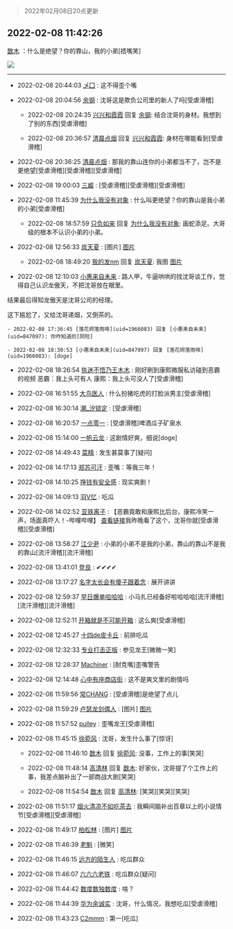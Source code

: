 > 2022年02月08日20点更新
<link rel="stylesheet" href="https://cdn.jsdelivr.net/gh/taotie6/sampleJSON@main/css/photo_show.css">
<meta name="referrer" content="no-referrer" />


 ## 2022-02-08 11:42:26 

 [㪚木](https://www.coolapk.com/feed/33386472?shareKey=NDdmNjMxZTY2N2YzNjIwMWVhYmY~) ：什么是绝望？你的靠山，我的小弟[捂嘴笑] 

<div class="album">
<img class="img-item" src="http://image.coolapk.com/feed/2019/0507/23/1081091_4586_1095@230x167.gif" />
</div>

 ------- 

- 2022-02-08 20:44:03 [乄囗](uid=759206) : 这不得歪个嘴 

- 2022-02-08 20:04:56 [余钢](uid=1459805) : 沈哥这是欺负公司里的新人了吗[受虐滑稽] 

    - 2022-02-08 20:24:35 [兴兴和霞霞](uid=2029334) 回复 [余钢](uid=1459805): 结合沈哥的身材。我想到了别的东西[受虐滑稽] 

    - 2022-02-08 20:36:57 [清晨点烟](uid=3460870) 回复 [兴兴和霞霞](uid=2029334): 身材在哪能看到[受虐滑稽] 

- 2022-02-08 20:36:25 [清晨点烟](uid=3460870) : 那我的靠山连你的小弟都当不了，岂不是更绝望[受虐滑稽][受虐滑稽][受虐滑稽] 

- 2022-02-08 19:00:03 [三臧](uid=1176937) : [受虐滑稽][受虐滑稽][受虐滑稽] 

- 2022-02-08 11:45:39 [为什么我没有对象](uid=2236988) : 什么叫更绝望？你的靠山是我小弟的小弟[受虐滑稽] 

    - 2022-02-08 18:57:59 [只负如来](uid=1057736) 回复 [为什么我没有对象](uid=2236988): 画蛇添足。大哥级的根本不认识小弟的小弟。 

- 2022-02-08 12:56:33 [岚天夏](uid=1974131) : [图片] [图片](http://image.coolapk.com/feed/2022/0208/12/1974131_91d7053f_6192_3517_102@640x643.png)

    - 2022-02-08 18:49:20 [我的发nm](uid=3933015) 回复 [岚天夏](uid=1974131): 我图 [图片](http://image.coolapk.com/feed/2022/0208/18/3933015_2249f360_7359_7756_795@600x511.jpeg)

- 2022-02-08 12:10:03 [小惠来自未来](uid=847097) : 路人甲，牛逼哄哄的找沈哥谈工作，觉得自己认识龙傲天，不把沈哥放在眼里。

结果最后得知龙傲天是沈哥公司的经理。

这下尴尬了，又给沈哥递烟，又倒茶的。 

    - 2022-02-08 17:36:45 [落花烬落雨啼](uid=1966083) 回复 [小惠来自未来](uid=847097): 你咋知道的[阴险] 

    - 2022-02-08 18:30:53 [小惠来自未来](uid=847097) 回复 [落花烬落雨啼](uid=1966083): [doge] 

- 2022-02-08 18:26:54 [执迷不悟乃王木木](uid=2085738) : 刚好刷到康熙微服私访碰到恶霸的视频
恶霸：我上头可有人
康熙：我上头可没人了​[受虐滑稽] 

- 2022-02-08 16:51:55 [大鸟医人](uid=1511304) : 什么扮猪吃虎的打脸派男主[受虐滑稽] 

- 2022-02-08 16:30:14 [潮_汐锁定](uid=7137804) : [受虐滑稽] 

- 2022-02-08 16:20:57 [一点零一](uid=18092067) : [受虐滑稽]啤酒瓜子矿泉水 

- 2022-02-08 15:14:00 [一帆云龙](uid=659185) : 这剧情好爽，细说[doge] 

- 2022-02-08 14:49:43 [菜精](uid=2075001) : 发生甚莫事了[疑问] 

- 2022-02-08 14:17:13 [郑苏可汗](uid=678781) : 歪嘴：等我三年！ 

- 2022-02-08 14:10:25 [挣钱有安全感](uid=1355663) : 现实爽剧！ 

- 2022-02-08 14:09:13 [羽V忆](uid=1291531) : 吃瓜 

- 2022-02-08 14:02:52 [亚铁离子](uid=2220712) : 【恶霸竟敢和康熙比后台，康熙冷笑一声，场面真吓人！-哔哩哔哩】 <a class="feed-link-url" href="https://b23.tv/7Yc48Sr" title="https://b23.tv/7Yc48Sr" target="_blank" rel="nofollow">查看链接</a>我昨晚看了这个，沈哥你就[受虐滑稽][受虐滑稽] 

- 2022-02-08 13:58:27 [江少尹](uid=3524927) : 小弟的小弟不是我的小弟，靠山的靠山不是我的靠山[流汗滑稽][流汗滑稽] 

- 2022-02-08 13:41:01 [登良](uid=3292598) : ✔✔✔✔ 

- 2022-02-08 13:17:27 [名字太长会有傻子跟着念](uid=811576) : 展开讲讲 

- 2022-02-08 12:59:37 [早日爆单哈哈哈](uid=2188936) : 小马扎已经备好啦哈哈哈[流汗滑稽][流汗滑稽][流汗滑稽] 

- 2022-02-08 12:52:11 [开箱就是不可能开箱](uid=1767328) : 这么爽[受虐滑稽] 

- 2022-02-08 12:45:27 [十四de皮卡丘](uid=171765) : 前排吃瓜 

- 2022-02-08 12:32:33 [专业打击正版](uid=6543891) : 参见龙王[微微一笑] 

- 2022-02-08 12:28:37 [Machiner](uid=3114536) : [耐克嘴]歪嘴警告 

- 2022-02-08 12:14:48 [心中有座商店街](uid=1636078) : 这不是爽文里的剧情吗 

- 2022-02-08 11:59:56 [常CHANG](uid=2190258) : [受虐滑稽]是绝望了点儿 

- 2022-02-08 11:59:29 [卢瑟龙剑偶人](uid=1258650) : [图片] [图片](http://image.coolapk.com/feed/2022/0208/11/1258650_a7cb4831_2768_608_351@2048x1798.jpeg)

- 2022-02-08 11:57:52 [pulley](uid=391132) : 歪嘴龙王[受虐滑稽] 

- 2022-02-08 11:45:15 [徐菀风](uid=4535342) : 沈哥，发生什么事了[惊讶] 

    - 2022-02-08 11:46:10 [㪚木](uid=1081091) 回复 [徐菀风](uid=4535342): 没事，工作上的事[笑哭] 

    - 2022-02-08 11:48:14 [高清林](uid=8114305) 回复 [㪚木](uid=1081091): 好家伙，沈哥提了个工作上的事，我差点脑补出了一部商战大剧[笑哭] 

    - 2022-02-08 11:54:54 [㪚木](uid=1081091) 回复 [高清林](uid=8114305): [笑哭][笑哭][笑哭] 

- 2022-02-08 11:51:17 [烟火清凉不如吃茶去](uid=4279524) : 我瞬间脑补出百章以上的小说情节[受虐滑稽][受虐滑稽] 

- 2022-02-08 11:49:17 [柏松林](uid=782365) : [图片] [图片](http://image.coolapk.com/feed/2022/0208/11/782365_64c7d121_2156_687_556@160x121.jpeg)

- 2022-02-08 11:46:39 [老魁](uid=1703096) : [微笑] 

- 2022-02-08 11:46:15 [远方的陌生人](uid=1887972) : 吃瓜群众 

- 2022-02-08 11:46:07 [六六六老铁](uid=1165265) : 吃瓜群众[疑问] 

- 2022-02-08 11:44:42 [数度数独数度](uid=1649918) : 啥？ 

- 2022-02-08 11:44:39 [华为余诚实](uid=1792952) : 沈哥，什么情况，我想吃瓜[受虐滑稽] 

- 2022-02-08 11:43:23 [C2mmm](uid=2697120) : 第一[吃瓜] 

